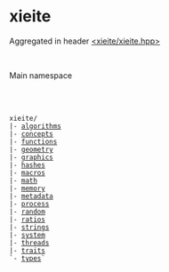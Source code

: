 # xieite
Aggregated in header [<xieite/xieite.hpp>](../include/xieite/xieite.hpp)

<br/>

Main namespace

<br/><br/>

<pre><code>xieite/
|- <a href="./docs/algorithms.md">algorithms</a>
|- <a href="./docs/concepts.md">concepts</a>
|- <a href="./docs/functions.md">functions</a>
|- <a href="./docs/geometry.md">geometry</a>
|- <a href="./docs/graphics.md">graphics</a>
|- <a href="./docs/hashes.md">hashes</a>
|- <a href="./docs/macros.md">macros</a>
|- <a href="./docs/math.md">math</a>
|- <a href="./docs/memory.md">memory</a>
|- <a href="./docs/metadata.md">metadata</a>
|- <a href="./docs/process.md">process</a>
|- <a href="./docs/random.md">random</a>
|- <a href="./docs/ratios.md">ratios</a>
|- <a href="./docs/strings.md">strings</a>
|- <a href="./docs/system.md">system</a>
|- <a href="./docs/threads.md">threads</a>
|- <a href="./docs/traits.md">traits</a>
`- <a href="./docs/types.md">types</a>`
</code></pre>
